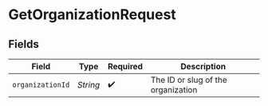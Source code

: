 # GetOrganizationRequest


## Fields

| Field                              | Type                               | Required                           | Description                        |
| ---------------------------------- | ---------------------------------- | ---------------------------------- | ---------------------------------- |
| `organizationId`                   | *String*                           | :heavy_check_mark:                 | The ID or slug of the organization |